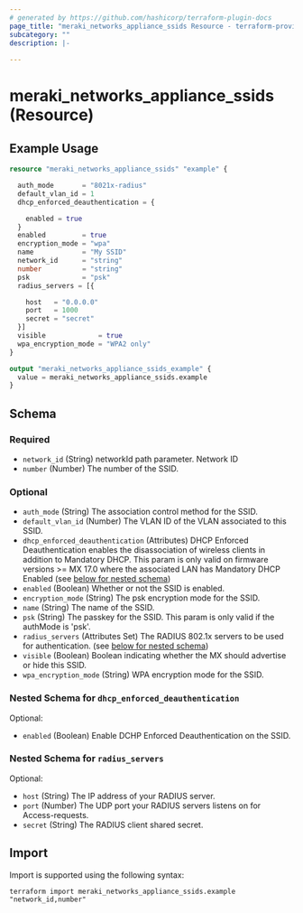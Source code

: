 ```yaml
---
# generated by https://github.com/hashicorp/terraform-plugin-docs
page_title: "meraki_networks_appliance_ssids Resource - terraform-provider-meraki"
subcategory: ""
description: |-
  
---
```


# meraki_networks_appliance_ssids (Resource)



## Example Usage

```terraform
resource "meraki_networks_appliance_ssids" "example" {

  auth_mode       = "8021x-radius"
  default_vlan_id = 1
  dhcp_enforced_deauthentication = {

    enabled = true
  }
  enabled         = true
  encryption_mode = "wpa"
  name            = "My SSID"
  network_id      = "string"
  number          = "string"
  psk             = "psk"
  radius_servers = [{

    host   = "0.0.0.0"
    port   = 1000
    secret = "secret"
  }]
  visible             = true
  wpa_encryption_mode = "WPA2 only"
}

output "meraki_networks_appliance_ssids_example" {
  value = meraki_networks_appliance_ssids.example
}
```

<!-- schema generated by tfplugindocs -->
## Schema

### Required

- `network_id` (String) networkId path parameter. Network ID
- `number` (Number) The number of the SSID.

### Optional

- `auth_mode` (String) The association control method for the SSID.
- `default_vlan_id` (Number) The VLAN ID of the VLAN associated to this SSID.
- `dhcp_enforced_deauthentication` (Attributes) DHCP Enforced Deauthentication enables the disassociation of wireless clients in addition to Mandatory DHCP. This param is only valid on firmware versions >= MX 17.0 where the associated LAN has Mandatory DHCP Enabled (see [below for nested schema](#nestedatt--dhcp_enforced_deauthentication))
- `enabled` (Boolean) Whether or not the SSID is enabled.
- `encryption_mode` (String) The psk encryption mode for the SSID.
- `name` (String) The name of the SSID.
- `psk` (String) The passkey for the SSID. This param is only valid if the authMode is 'psk'.
- `radius_servers` (Attributes Set) The RADIUS 802.1x servers to be used for authentication. (see [below for nested schema](#nestedatt--radius_servers))
- `visible` (Boolean) Boolean indicating whether the MX should advertise or hide this SSID.
- `wpa_encryption_mode` (String) WPA encryption mode for the SSID.

<a id="nestedatt--dhcp_enforced_deauthentication"></a>
### Nested Schema for `dhcp_enforced_deauthentication`

Optional:

- `enabled` (Boolean) Enable DCHP Enforced Deauthentication on the SSID.


<a id="nestedatt--radius_servers"></a>
### Nested Schema for `radius_servers`

Optional:

- `host` (String) The IP address of your RADIUS server.
- `port` (Number) The UDP port your RADIUS servers listens on for Access-requests.
- `secret` (String) The RADIUS client shared secret.

## Import

Import is supported using the following syntax:

```shell
terraform import meraki_networks_appliance_ssids.example "network_id,number"
```
